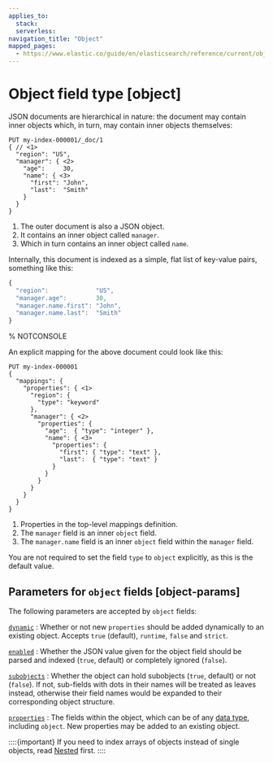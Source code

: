 ```yaml
---
applies_to:
  stack:
  serverless:
navigation_title: "Object"
mapped_pages:
  - https://www.elastic.co/guide/en/elasticsearch/reference/current/object.html
---
```


# Object field type [object]


JSON documents are hierarchical in nature: the document may contain inner objects which, in turn, may contain inner objects themselves:

```console
PUT my-index-000001/_doc/1
{ // <1>
  "region": "US",
  "manager": { <2>
    "age":     30,
    "name": { <3>
      "first": "John",
      "last":  "Smith"
    }
  }
}
```

1. The outer document is also a JSON object.
2. It contains an inner object called `manager`.
3. Which in turn contains an inner object called `name`.


Internally, this document is indexed as a simple, flat list of key-value pairs, something like this:

```js
{
  "region":             "US",
  "manager.age":        30,
  "manager.name.first": "John",
  "manager.name.last":  "Smith"
}
```
% NOTCONSOLE

An explicit mapping for the above document could look like this:

```console
PUT my-index-000001
{
  "mappings": {
    "properties": { <1>
      "region": {
        "type": "keyword"
      },
      "manager": { <2>
        "properties": {
          "age":  { "type": "integer" },
          "name": { <3>
            "properties": {
              "first": { "type": "text" },
              "last":  { "type": "text" }
            }
          }
        }
      }
    }
  }
}
```

1. Properties in the top-level mappings definition.
2. The `manager` field is an inner `object` field.
3. The `manager.name` field is an inner `object` field within the `manager` field.


You are not required to set the field `type` to `object` explicitly, as this is the default value.

## Parameters for `object` fields [object-params]

The following parameters are accepted by `object` fields:

[`dynamic`](/reference/elasticsearch/mapping-reference/dynamic.md)
:   Whether or not new `properties` should be added dynamically to an existing object. Accepts `true` (default), `runtime`, `false` and `strict`.

[`enabled`](/reference/elasticsearch/mapping-reference/enabled.md)
:   Whether the JSON value given for the object field should be parsed and indexed (`true`, default) or completely ignored (`false`).

[`subobjects`](/reference/elasticsearch/mapping-reference/subobjects.md)
:   Whether the object can hold subobjects (`true`, default) or not (`false`). If not, sub-fields with dots in their names will be treated as leaves instead, otherwise their field names would be expanded to their corresponding object structure.

[`properties`](/reference/elasticsearch/mapping-reference/properties.md)
:   The fields within the object, which can be of any [data type](/reference/elasticsearch/mapping-reference/field-data-types.md), including `object`. New properties may be added to an existing object.

::::{important}
If you need to index arrays of objects instead of single objects, read [Nested](/reference/elasticsearch/mapping-reference/nested.md) first.
::::



